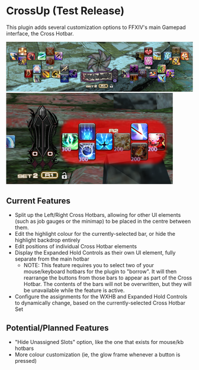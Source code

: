 # CrossUp (Test Release)

This plugin adds several customization options to FFXIV's main Gamepad interface, the Cross Hotbar.

![Separate the two halves of the Cross Hotbar](images/example_1.png)
![Choose the highlight colour for the selected bar](images/example_2.png)

## Current Features

* Split up the Left/Right Cross Hotbars, allowing for other UI elements (such as job gauges or the minimap) to be placed in the centre between them.
* Edit the highlight colour for the currently-selected bar, or hide the highlight backdrop entirely
* Edit positions of individual Cross Hotbar elements
* Display the Expanded Hold Controls as their own UI element, fully separate from the main hotbar
	* NOTE: This feature requires you to select two of your mouse/keyboard hotbars for the plugin to "borrow". It will then rearrange the buttons from those bars to appear as part of the Cross Hotbar. The contents of the bars will not be overwritten, but they will be unavailable while the feature is active.
* Configure the assignments for the WXHB and Expanded Hold Controls to dynamically change, based on the currently-selected Cross Hotbar Set

## Potential/Planned Features

* "Hide Unassigned Slots" option, like the one that exists for mouse/kb hotbars
* More colour customization (ie, the glow frame whenever a button is pressed)